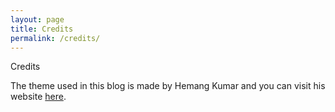 ```yaml
---
layout: page
title: Credits
permalink: /credits/
---
```


<div class="manual manual-title">Credits</div>

<p>
    <div class="manual-content">
        The theme used in this blog is made by Hemang Kumar and you can visit his website <a href="https://hemangsk.github.io/DevJournal/">here</a>.
    </div>
</p>